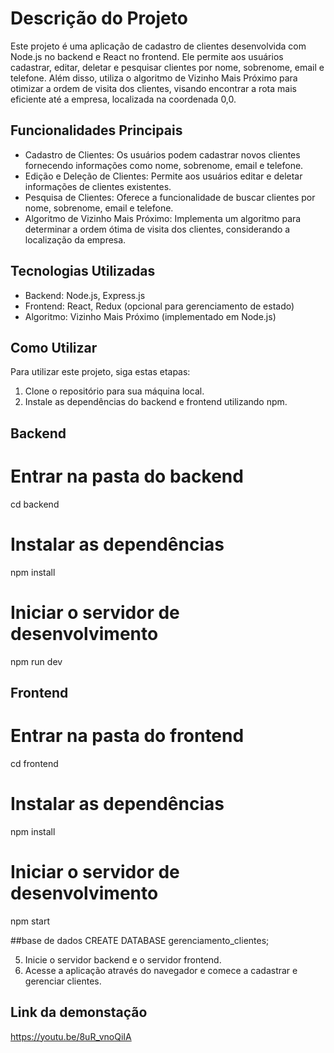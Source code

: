 # Descrição do Projeto

Este projeto é uma aplicação de cadastro de clientes desenvolvida com Node.js no backend e React no frontend. Ele permite aos usuários cadastrar, editar, deletar e pesquisar clientes por nome, sobrenome, email e telefone. Além disso, utiliza o algoritmo de Vizinho Mais Próximo para otimizar a ordem de visita dos clientes, visando encontrar a rota mais eficiente até a empresa, localizada na coordenada 0,0.

## Funcionalidades Principais

- Cadastro de Clientes: Os usuários podem cadastrar novos clientes fornecendo informações como nome, sobrenome, email e telefone.
- Edição e Deleção de Clientes: Permite aos usuários editar e deletar informações de clientes existentes.
- Pesquisa de Clientes: Oferece a funcionalidade de buscar clientes por nome, sobrenome, email e telefone.
- Algoritmo de Vizinho Mais Próximo: Implementa um algoritmo para determinar a ordem ótima de visita dos clientes, considerando a localização da empresa.

## Tecnologias Utilizadas

- Backend: Node.js, Express.js
- Frontend: React, Redux (opcional para gerenciamento de estado)
- Algoritmo: Vizinho Mais Próximo (implementado em Node.js)


## Como Utilizar

Para utilizar este projeto, siga estas etapas:

1. Clone o repositório para sua máquina local.
2. Instale as dependências do backend e frontend utilizando npm.

## Backend
# Entrar na pasta do backend
cd backend
# Instalar as dependências
npm install
# Iniciar o servidor de desenvolvimento
npm run dev


## Frontend
# Entrar na pasta do frontend
cd frontend
# Instalar as dependências
npm install
# Iniciar o servidor de desenvolvimento
npm start

##base de dados
CREATE DATABASE gerenciamento_clientes;

5. Inicie o servidor backend e o servidor frontend.
6. Acesse a aplicação através do navegador e comece a cadastrar e gerenciar clientes.


## Link da demonstação

https://youtu.be/8uR_vnoQiIA
